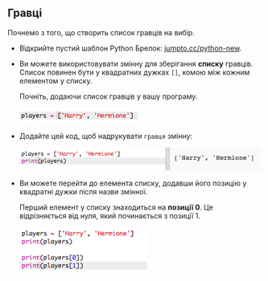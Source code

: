 ## Гравці

Почнемо з того, що створить список гравців на вибір.

+ Відкрийте пустий шаблон Python Брелок: <a href="http://jumpto.cc/python-new" target="_blank">jumpto.cc/python-new</a>.

+ Ви можете використовувати змінну для зберігання **списку** гравців. Список повинен бути у квадратних дужках `[]`, комою між кожним елементом у списку.
    
    Почніть, додаючи список гравців у вашу програму.
    
    ![скріншот](images/team-create-players.png)

+ Додайте цей код, щоб надрукувати `гравця` змінну:
    
    ![скріншот](images/team-print-players.png)

+ Ви можете перейти до елемента списку, додавши його позицію у квадратні дужки після назви змінної.
    
    Перший елемент у списку знаходиться на **позиції 0**. Це відрізняється від нуля, який починається з позиції 1.
    
    ![скріншот](images/team-print-players-index.png)